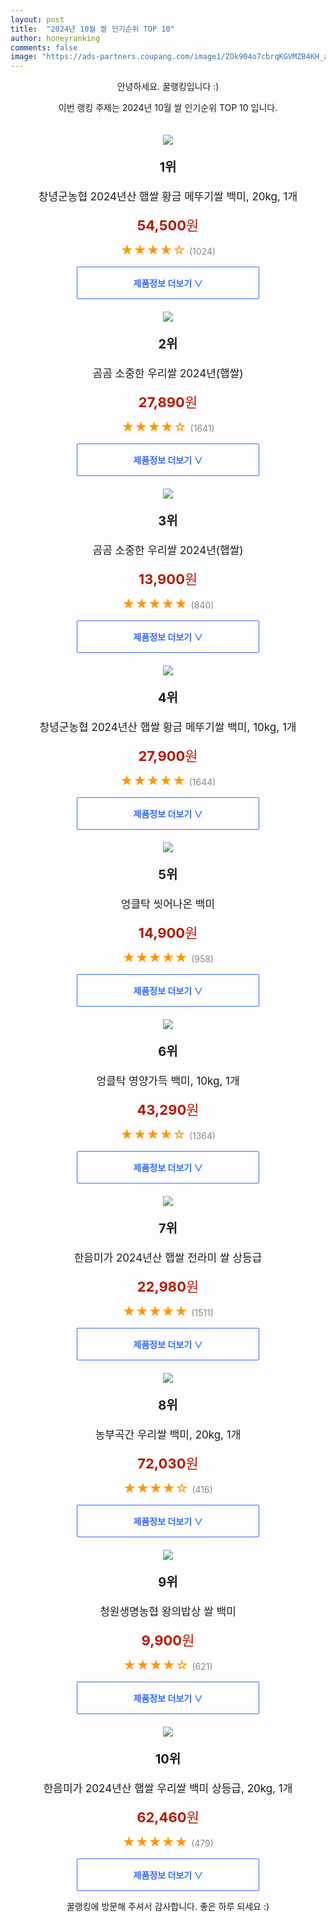 ```yaml
---
layout: post
title:  "2024년 10월 쌀 인기순위 TOP 10"
author: honeyranking
comments: false
image: "https://ads-partners.coupang.com/image1/ZOk904o7cbrqKGVMZB4KH_aUCjzr8ECXurWqR6Ca9OwW_wj8-BxCD5CkZCdwBL3EFsOsUz1RWzyKrRy3wnbDObvIpUfpgUgtPBLLs5_ZCjxJ0gSQn3CWO5LeCkh4TJWAvXCSewBA0W2y62-BAUe6aQ7tcy_x5AGzPqJW1pr_Zu-ucum4qKKepsdpoTfF4lAxtgjDzVaaDK_OJNUPV-6ooOG98EsgM7LQ01Nvnu-zcZgQ0KyLpWCeCPEgWbD6-3qn_ZtCHtdfZD7ADpiqsQ3xCCudYU5Xb-dYQVnoOkL4QQ=="
---
```

<p style="text-align: center;">안녕하세요. 꿀랭킹입니다 :)</p>
<p style="text-align: center;">이번 랭킹 주제는 2024년 10월 쌀 인기순위 TOP 10 입니다.</p><center><img src="https://ads-partners.coupang.com/image1/ZOk904o7cbrqKGVMZB4KH_aUCjzr8ECXurWqR6Ca9OwW_wj8-BxCD5CkZCdwBL3EFsOsUz1RWzyKrRy3wnbDObvIpUfpgUgtPBLLs5_ZCjxJ0gSQn3CWO5LeCkh4TJWAvXCSewBA0W2y62-BAUe6aQ7tcy_x5AGzPqJW1pr_Zu-ucum4qKKepsdpoTfF4lAxtgjDzVaaDK_OJNUPV-6ooOG98EsgM7LQ01Nvnu-zcZgQ0KyLpWCeCPEgWbD6-3qn_ZtCHtdfZD7ADpiqsQ3xCCudYU5Xb-dYQVnoOkL4QQ==" style="margin-top:20px" /></center><p style="text-align: center; font-size: 20px"><b>1위</b></p><p style="text-align: center; font-size: 17px">창녕군농협 2024년산 햅쌀 황금 메뚜기쌀 백미, 20kg, 1개</p><p style="text-align: center;"><span style="color: #b61800; font-size: 22px;"><b>54,500</b>원</span></p><p style="text-align: center;"><span style="color: #ff9600; font-size: 20px;">★★★★☆ </span><span style="color: #878787;">(1024)</span></p><center><a href="https://link.coupang.com/re/AFFSDP?lptag=AF3899140&subid=honeyrank&pageKey=7694925663&itemId=20586791617&vendorItemId=3444839386&traceid=V0-153-045ffd80e9a8a033&clickBeacon=db7dc610-9157-11ef-b10d-06e0f2eafddc%7E3&requestid=20241024010000213192703144&token=31850C%7CMIXED"><div style="font-size: 14px; display: inline-block; padding: 15px 90px; color: #346aff; border-radius: 2px; border: 1px solid #346aff; cursor: pointer;"><b>제품정보 더보기 &or;</b></div></a></center><center><img src="https://ads-partners.coupang.com/image1/kyXUTRx1r-0R6F49k1t4OhrPw-PlnYS5Ajhj-vjwqFUEFwYadjNgtKS-YhkXymSRuvby118BCTJ13SNb4I-Z8cocN3zm0tjnMOKf6Yr1jWu1aceAQ71pspRmP5OayZdqUGmAF0whclNp63DAfTFnh4t8P0Ab4xImyrgLdKKksGV32xFTm1yGDv2yv6ZLe-aAAposwXs7o8BauDwCCZK_V4if-rUR2BbsgLAq_XTvFAA_cgECfMJERJcR5ORs9noCDDUtpR4Nausw09WvoSTGmwiMWysLKZMSog==" style="margin-top:20px" /></center><p style="text-align: center; font-size: 20px"><b>2위</b></p><p style="text-align: center; font-size: 17px">곰곰 소중한 우리쌀 2024년(햅쌀)</p><p style="text-align: center;"><span style="color: #b61800; font-size: 22px;"><b>27,890</b>원</span></p><p style="text-align: center;"><span style="color: #ff9600; font-size: 20px;">★★★★☆ </span><span style="color: #878787;">(1641)</span></p><center><a href="https://link.coupang.com/re/AFFSDP?lptag=AF3899140&subid=honeyrank&pageKey=166996432&itemId=478240933&vendorItemId=4200250100&traceid=V0-153-4780f947d89830ac&requestid=20241024010000213192703144&token=31850C%7CMIXED"><div style="font-size: 14px; display: inline-block; padding: 15px 90px; color: #346aff; border-radius: 2px; border: 1px solid #346aff; cursor: pointer;"><b>제품정보 더보기 &or;</b></div></a></center><center><img src="https://ads-partners.coupang.com/image1/UmvSSlBSv8HpEpb3UnuWLgEiTKhcJiJtklXMdDBKJMklkZxzbG7fZFx-p1NLIvtvZuIre3SuYfsY94GPuEkf-rBaXQ3YCdNVf6t9mD0dOAIix-gETb8EOTZpLg7e6jsyMQ_OGO89xSq6fX0slEGCGgnZSILy1ILLGqLMKWKziQFARseAdQAoEOWsZ8E10imkN3CeFJ45SpoA0lAd_TDIMXWA3vURgt2l2IdbyJf3icABBfOdLHVyiMv1JlZ00x54fLZlMOpYtVnfW-0QzEUjmwZrKGg7odRDtEF78hDiQ8pDq82m2IhVDmJJ" style="margin-top:20px" /></center><p style="text-align: center; font-size: 20px"><b>3위</b></p><p style="text-align: center; font-size: 17px">곰곰 소중한 우리쌀 2024년(햅쌀)</p><p style="text-align: center;"><span style="color: #b61800; font-size: 22px;"><b>13,900</b>원</span></p><p style="text-align: center;"><span style="color: #ff9600; font-size: 20px;">★★★★★ </span><span style="color: #878787;">(840)</span></p><center><a href="https://link.coupang.com/re/AFFSDP?lptag=AF3899140&subid=honeyrank&pageKey=166996432&itemId=478240921&vendorItemId=4200250076&traceid=V0-153-4780f947d89830ac&requestid=20241024010000213192703144&token=31850C%7CMIXED"><div style="font-size: 14px; display: inline-block; padding: 15px 90px; color: #346aff; border-radius: 2px; border: 1px solid #346aff; cursor: pointer;"><b>제품정보 더보기 &or;</b></div></a></center><center><img src="https://ads-partners.coupang.com/image1/lYYyO07PhZ4fabBglbmR9LupDnHJkTewnaouDbSuDIULJsA8H_e0Lke8cYQmYn_yRci9d7cdiYdFh3Exzf7sw3vg4QkOkWn4JIKIoTNPJIaPFaBWUhe-N9uKLe7ypNulZ-pSekko9jbqhs6tMgUCdu7f0byNk9_0NC0Fm07zE6zQaf6g_G56MZ3rRhe4C5sjclexotb1KTDHMTLFqF2XBQL8L7jxVqlyqIrN20wosAGFmWGjqGbBykGF9AwHctQZCKaGQSBHOh_n5Ls7uDudBo2eIG2qkfI4udija2Q=" style="margin-top:20px" /></center><p style="text-align: center; font-size: 20px"><b>4위</b></p><p style="text-align: center; font-size: 17px">창녕군농협 2024년산 햅쌀 황금 메뚜기쌀 백미, 10kg, 1개</p><p style="text-align: center;"><span style="color: #b61800; font-size: 22px;"><b>27,900</b>원</span></p><p style="text-align: center;"><span style="color: #ff9600; font-size: 20px;">★★★★★ </span><span style="color: #878787;">(1644)</span></p><center><a href="https://link.coupang.com/re/AFFSDP?lptag=AF3899140&subid=honeyrank&pageKey=7694925663&itemId=20586790390&vendorItemId=3001893829&traceid=V0-153-045ffd80e9a8a033&clickBeacon=db7dc610-9157-11ef-8f03-684f3b6773b0%7E3&requestid=20241024010000213192703144&token=31850C%7CMIXED"><div style="font-size: 14px; display: inline-block; padding: 15px 90px; color: #346aff; border-radius: 2px; border: 1px solid #346aff; cursor: pointer;"><b>제품정보 더보기 &or;</b></div></a></center><center><img src="https://ads-partners.coupang.com/image1/A3NCyRMrQ9mSq8_nA5Pp0ezHmt0vSUaedreKehqRhSYIZFoUusuFDJ9feXhGmoGCXw_JMW_5gJRziVVPg7Chx_UbM4QCWXNXBUWsJ14Fa0B9FqwU5d3kkGly0hlUR02R_lTLwq1Lw7yflKOF3ydVw9nRN_T5Hig-4xVeGD6OYoEFHELedfi_uhux-6vN7KMeN7_1UvebWgudkQ7MpTGnrQgmazBtdAeN49yOKdZr9WSdnfYUsgVWard_uFDIQJoXMVLKMlgERBGKNV5YmpuINN_5pmw-5jBLX5c1kg==" style="margin-top:20px" /></center><p style="text-align: center; font-size: 20px"><b>5위</b></p><p style="text-align: center; font-size: 17px">엉클탁 씻어나온 백미</p><p style="text-align: center;"><span style="color: #b61800; font-size: 22px;"><b>14,900</b>원</span></p><p style="text-align: center;"><span style="color: #ff9600; font-size: 20px;">★★★★★ </span><span style="color: #878787;">(958)</span></p><center><a href="https://link.coupang.com/re/AFFSDP?lptag=AF3899140&subid=honeyrank&pageKey=6100279531&itemId=11426833254&vendorItemId=78699933902&traceid=V0-153-2eb29fc2bcf597d3&requestid=20241024010000213192703144&token=31850C%7CMIXED"><div style="font-size: 14px; display: inline-block; padding: 15px 90px; color: #346aff; border-radius: 2px; border: 1px solid #346aff; cursor: pointer;"><b>제품정보 더보기 &or;</b></div></a></center><center><img src="https://ads-partners.coupang.com/image1/VMxt32XMk0QS6ENfVBLeqdPg0WrbJ794aWSCJnJOtxRnxd8tXxe_mFYkLABMAt8b1IAEPhqAuhMwRsiOZKgP0JyxGhMrbHlTYFEJHd_hXSfaPShbyY9CuIr0uuCVO-E8fV8-Ix0pSu6aUelTQSXtq51lGgPPdpgVLTHRKXgvmyznZpUdLd-2LCGCbfCDHwAIVKNWQsBu-HyfqjiJnYz2jSvgs2vUJ_AIpWBNM3I3JiWpAvwaGG6Hdu-cU5I9gMJ2bi9kxt_Ckzvpigos-peNLjejlgqwT6YMXk6Nlse4ZHs=" style="margin-top:20px" /></center><p style="text-align: center; font-size: 20px"><b>6위</b></p><p style="text-align: center; font-size: 17px">엉클탁 영양가득 백미, 10kg, 1개</p><p style="text-align: center;"><span style="color: #b61800; font-size: 22px;"><b>43,290</b>원</span></p><p style="text-align: center;"><span style="color: #ff9600; font-size: 20px;">★★★★☆ </span><span style="color: #878787;">(1364)</span></p><center><a href="https://link.coupang.com/re/AFFSDP?lptag=AF3899140&subid=honeyrank&pageKey=7593206829&itemId=20065869703&vendorItemId=76228882840&traceid=V0-153-6d038dc0be7bb93b&clickBeacon=db7dc610-9157-11ef-8aee-95cf80447dad%7E3&requestid=20241024010000213192703144&token=31850C%7CMIXED"><div style="font-size: 14px; display: inline-block; padding: 15px 90px; color: #346aff; border-radius: 2px; border: 1px solid #346aff; cursor: pointer;"><b>제품정보 더보기 &or;</b></div></a></center><center><img src="https://ads-partners.coupang.com/image1/9-ikrNzTvge5YD5B91m8KrvJutW28tKbA_OuzjpRWe-_SYaOYC0rBM1EQRGfjhGxuikAY2riJKLDnCTSDO5S1Fd0JJLxohGLDfOfnykwgz89yJ-d9UrNOmXN4FxuKdAIqfMhFtstB6Lua02d58e8n-GBKTaP6sepxdbt7BNl86CV7i-8xk-hK4noaOlRkuToIxLEQHU0yBMGnp3EZGbbotHQUPyuLu7dK2QZzpTi7lNjNJsrZe4i0ePc5_j2Af2R1SC-_dgVyIw2ZZk8FQn-C-phvpLggXaErdTc" style="margin-top:20px" /></center><p style="text-align: center; font-size: 20px"><b>7위</b></p><p style="text-align: center; font-size: 17px">한음미가 2024년산 햅쌀 전라미 쌀 상등급</p><p style="text-align: center;"><span style="color: #b61800; font-size: 22px;"><b>22,980</b>원</span></p><p style="text-align: center;"><span style="color: #ff9600; font-size: 20px;">★★★★★ </span><span style="color: #878787;">(1511)</span></p><center><a href="https://link.coupang.com/re/AFFSDP?lptag=AF3899140&subid=honeyrank&pageKey=8144516021&itemId=23152915333&vendorItemId=90185746112&traceid=V0-153-7bcb726ce6b2e103&requestid=20241024010000213192703144&token=31850C%7CMIXED"><div style="font-size: 14px; display: inline-block; padding: 15px 90px; color: #346aff; border-radius: 2px; border: 1px solid #346aff; cursor: pointer;"><b>제품정보 더보기 &or;</b></div></a></center><center><img src="https://ads-partners.coupang.com/image1/CI3Ul1E__AowjYRcCIF7J36Yj_GT0Z-LGC5yBnkL1a9oqYyORtGmWOK6W0QM6FS9Qaoo46qFVseIm8pZpr5kmaiIRejxvbEAgVW8W6Ldgi4FVMcafNPc5VNPa9GVd9f8F1lJ-Yi14c3YpGx6_rbTIW6SghAMT4TSPidL3SvAGXjIKcvq9FBINnH7m2fltPoqYzrnbguMUI7nO2o7XKPqy3cwyd91yDIuOoIpmT0x7depTFA-0krDHZmSTrlJuPUa8Dj6yBg8SLdu09239FpHXCvdk_v8-CR9xJIrZ5dWni0=" style="margin-top:20px" /></center><p style="text-align: center; font-size: 20px"><b>8위</b></p><p style="text-align: center; font-size: 17px">농부곡간 우리쌀 백미, 20kg, 1개</p><p style="text-align: center;"><span style="color: #b61800; font-size: 22px;"><b>72,030</b>원</span></p><p style="text-align: center;"><span style="color: #ff9600; font-size: 20px;">★★★★☆ </span><span style="color: #878787;">(416)</span></p><center><a href="https://link.coupang.com/re/AFFSDP?lptag=AF3899140&subid=honeyrank&pageKey=6885033577&itemId=16511589312&vendorItemId=83698919898&traceid=V0-153-55929f0d76f0ed81&clickBeacon=db7ded20-9157-11ef-a92b-ed4ac1d10fe6%7E3&requestid=20241024010000213192703144&token=31850C%7CMIXED"><div style="font-size: 14px; display: inline-block; padding: 15px 90px; color: #346aff; border-radius: 2px; border: 1px solid #346aff; cursor: pointer;"><b>제품정보 더보기 &or;</b></div></a></center><center><img src="https://ads-partners.coupang.com/image1/qrKNseb6Q0kFLSfEqnHvDtIXxyeinnVKpXnxmDmQqjJ_qSh13B9DnQ8QTxCuI3fgTFOCurcPSLjYkN6YWD4i1WMjblYkBKjLfnNxsNSL7a9pBnFfkHvwqCNlumPCx0T2N9zJki8TZoSRlpP6ClfTbZMphofQnXXn8zk1ZcTEPqYaa4apFoNc6jVkEZxd6-sdJnVwUle9QhUvqkec03hF2TMgKrkuw7d-N3ba_TQL_pPvVGZZ6T37B3XrcohuMR_kHbUJo5KbpLjpLRORjgQOu1Wfyxc6NPjBE8gz" style="margin-top:20px" /></center><p style="text-align: center; font-size: 20px"><b>9위</b></p><p style="text-align: center; font-size: 17px">청원생명농협 왕의밥상 쌀 백미</p><p style="text-align: center;"><span style="color: #b61800; font-size: 22px;"><b>9,900</b>원</span></p><p style="text-align: center;"><span style="color: #ff9600; font-size: 20px;">★★★★☆ </span><span style="color: #878787;">(621)</span></p><center><a href="https://link.coupang.com/re/AFFSDP?lptag=AF3899140&subid=honeyrank&pageKey=5464944746&itemId=19870974528&vendorItemId=86971698352&traceid=V0-153-c489f386ba2ed6d1&requestid=20241024010000213192703144&token=31850C%7CMIXED"><div style="font-size: 14px; display: inline-block; padding: 15px 90px; color: #346aff; border-radius: 2px; border: 1px solid #346aff; cursor: pointer;"><b>제품정보 더보기 &or;</b></div></a></center><center><img src="https://ads-partners.coupang.com/image1/4_dU2sAANuRP6xmq46xEjLdk_xF4Ftwx88t0elXzTu9HStrbD2x4gwb3Mg42weCMpr8kK5VlhKFggoTAPoXG7cH5vHy2v38SbGGobRQ5pvTniOLwhdcsis4XlfwqMhulP3adhjfmmwiObUF2a3eK6EVK7CdcBueMiSZc27ONha7mXiLHxCjMcpWQ40a-GZbdj6uyF1YiN9kqAtuehFaubp23Qc_3f3SBN5RZEQNXBWRhfBlrWjIyUwjyWrIjv9hU492GyBzQrsGAbu4IoCQOSfraSM_89ZxKO30KymOkSEZX" style="margin-top:20px" /></center><p style="text-align: center; font-size: 20px"><b>10위</b></p><p style="text-align: center; font-size: 17px">한음미가 2024년산 햅쌀 우리쌀 백미 상등급, 20kg, 1개</p><p style="text-align: center;"><span style="color: #b61800; font-size: 22px;"><b>62,460</b>원</span></p><p style="text-align: center;"><span style="color: #ff9600; font-size: 20px;">★★★★★ </span><span style="color: #878787;">(479)</span></p><center><a href="https://link.coupang.com/re/AFFSDP?lptag=AF3899140&subid=honeyrank&pageKey=7896909510&itemId=21612924493&vendorItemId=88664053028&traceid=V0-153-2dcce88fb7863555&clickBeacon=db7ded20-9157-11ef-98c9-2d17fce0c7f3%7E3&requestid=20241024010000213192703144&token=31850C%7CMIXED"><div style="font-size: 14px; display: inline-block; padding: 15px 90px; color: #346aff; border-radius: 2px; border: 1px solid #346aff; cursor: pointer;"><b>제품정보 더보기 &or;</b></div></a></center><p style="text-align: center;">꿀랭킹에 방문해 주셔서 감사합니다. 좋은 하루 되세요 :)</p>